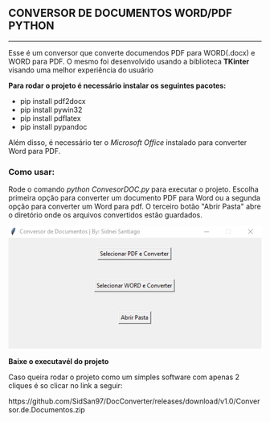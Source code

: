 <h2>CONVERSOR DE DOCUMENTOS WORD/PDF PYTHON</h2> 
<hr>

<p>
  Esse é um conversor que converte documendos PDF para WORD(.docx) e WORD para PDF. O mesmo foi desenvolvido usando a biblioteca <strong>TKinter</strong> visando uma melhor experiência do usuário
</p>

<strong>Para rodar o projeto é necessário instalar os seguintes pacotes:</strong>

<ul>
  <li>pip install pdf2docx</li>
  <li>pip install pywin32</li>
  <li>pip install pdflatex</li>
  <li>pip install pypandoc</li>
</ul>

<span>Além disso, é necessário ter o <i>Microsoft Office</i> instalado para converter Word para PDF.</span>

<h3>Como usar:</h3>

<p>
  Rode o comando <i>python ConvesorDOC.py</i> para executar o projeto. Escolha primeira opção para converter um documento PDF para Word ou a segunda opção para converter um Word para pdf.
  O terceiro botão "Abrir Pasta" abre o diretório onde os arquivos convertidos estão guardados.
</p>

<img src="image.png">

<strong>Baixe o executavél do projeto</strong>
<p>Caso queira rodar o projeto como um simples software com apenas 2 cliques é so clicar no link a seguir:</p>
https://github.com/SidSan97/DocConverter/releases/download/v1.0/Conversor.de.Documentos.zip
